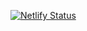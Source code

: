 [![Netlify Status](https://api.netlify.com/api/v1/badges/2d4beef9-ced3-4143-9ba5-287e3724568f/deploy-status)](https://app.netlify.com/sites/hungry-fermat-d6a8f1/deploys)
